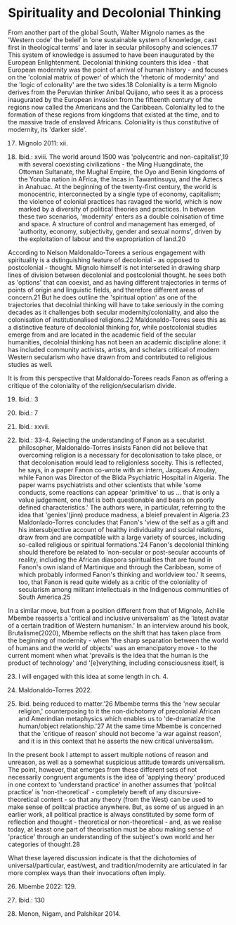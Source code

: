 # Spirituality and Decolonial Thinking

From another part of the global South, Walter Mignolo names as the 'Western code' the beleif in 'one sustainable system of knowledge, cast first in theological terms' and later in secular philosophy and sciences.17 This system of knowledge is assumed to have been inaugurated by the European Enlightenment. Decolonial thinking counters this idea - that European modernity was the point of arrival of human history - and focuses on the 'colonial matrix of power' of which the 'rhetoric of modernity' and the 'logic of colonality' are the two sides.18 Coloniality is a term Mignolo derives from the Peruvian thinker Anibal Quijano, who sees it as a process inaugurated by the European invasion from the fifteenth century of the regions now called the Americans and the Caribbean. Coloniality led to the formation of these regions from kingdoms that existed at the time, and to the massive trade of enslaved Africans. Coloniality is thus constitutive of modernity, its 'darker side'.

17. Mignolo 2011: xii.

18. Ibid.: xviii.
The world around 1500 was 'polycentric and non-capitalist',19 with several coexisting civilizations - the Ming Huangdinate, the Ottoman Sultanate, the Mughal Empire, the Oyo and Benin kingdoms of the Yoruba nation in AFrica, the Incas in Tawantinsuyu, and the Aztecs in Anahuac. At the beginning of the twenty-first century, the world is monocentric, interconnected by a single type of economy, capitalism; the violence of colonial practices has ravaged the world, which is now marked by a diversity of political theories and practices. In between these two scenarios, 'modernity' enters as a double colnisation of time and space. A structure of control and management has emerged, of 'authority, economy, subjectivity, gender and sexual norms', driven by the exploitation of labour and the expropriation of land.20

According to Nelson Maldonaldo-Torees a serious engagement with spirituality is a dstinguishing feature of decolonial - as opposed to postcolonial - thought. Mignolo himself is not interseted in drawing sharp lines of division between decolonial and postcolonial thought. he sees both as 'options' that can coexist, and as having different trajectories in terms of points of origin and linguistic fields, and therefore different areas of concern.21 But he does outline the 'spiritual option' as one of the trajectories that decolnial thinking will have to take seriously in the coming decades as it challenges both secular modernity/coloniality, and also the colonisation of institutionalised religions.22 Maldonaldo-Torres sees this as a distinctive feature of decolonial thinking for, while postcolonial studies emerge from and are located in the academic field of the secular humanities, decolnial thinking has not been an academic discipline alone: it has included community activists, artists, and scholars critical of modern Western secularism who have drawn from and contributed to religious studies as well.

It is from this perspective that Maldonaldo-Torees reads Fanon as offering a critique of the coloniality of the religion/secularism divide.

19. Ibid.: 3

20. Ibid.: 7

21. Ibid.: xxvii.

22. Ibid.: 33-4. 
Rejecting the understanding of Fanon as a secularist philosopher, Maldonaldo-Torres insists Fanon did not believe that overcoming religion is a necessary for decolonisation to take place, or that decolonisation would lead to religionless soceity. This is reflected, he says, in a paper Fanon co-wrote with an intern, Jacques Azoulay, while Fanon was Director of the Blida Psychiatric Hospital in Algeria. The paper warns psychiatrists and other scientists that while 'some conducts, some reactions can appear 'primitive' to us ... that is only a value judgement, one that is both questionable and bears on poorly defined characteristics.' The authors were, in particular, referring to the idea that 'genies'(jinn) produce madness, a bleief prevalent in Algeria.23 Maldonlado-Torres concludes that Fanon's 'view of the self as a gift and his intersubjective account of healthy individuality and social relations, draw from and are compatible with a large variety of sources, including so-called religious or spiritual formations.'24 Fanon's decolonial thinking should therefore be related to 'non-secular or post-secular accounts of reality, including the African diaspora spiritualities that are found in Fanon's own island of Martinique and through the Caribbean, some of which probably informed Fanon's thinking and worldview too.' It seems, too, that Fanon is read quite widely as a critic of the coloniality of secularism among militant intellectuals in the Indigenous communities of South America.25 

In a similar move, but from a position different from that of Mignolo, Achille Mbembe reasserts a 'critical and inclusive universalism' as the 'latest avatar of a certain tradition of Western humanism.' In an interview around his book, Brutalisme(2020), Mbembe reflects on the shift that has taken place from the beginning of modernity - when 'the sharp separation between the world of humans and the world of objects' was an emancipatory move - to the current moment when what 'prevails is the idea that the human is the product of technology' and '[e]verything, including consciousness itself, is

23. I will engaged with this idea at some length in ch. 4.

24. Maldonaldo-Torres 2022.

25. Ibid.
being reduced to matter.'26 Mbembe terms this the 'new secular religion,' counterposing to it the non-dichotomy of precolonial African and Amerindian metaphysics which enables us to 'de-dramatize the human/object relationship.'27 At the same time Mbembe is concerned that the 'critique of reason' should not become 'a war against reason', and it is in this context that he asserts the new critical universalism.

In the present book I attempt to assert multiple notions of reason and unreason, as well as a somewhat suspicious attitude towards universalism. The point, however, that emerges from these different sets of not necessarily congruent arguments is the idea of 'applying theory' produced in one context to 'understand practice' in another assumes that 'politcal practice' is 'non-theoretical' - completely bereft of any discursive-theoretical content - so that any theory (from the West) can be used to make sense of politcal practice anywhere. But, as some of us argued in an earlier work, all political practice is always constituted by some form of reflection and thought - theoretical or non-theoretical - and, as we realise today, at leasst one part of theorisation must be abou making sense of 'practice' through an understanding of the subject's own world and her categories of thought.28

What these layered discussion indicate is that the dichotomies of universal/particular, east/west, and tradition/modernity are articulated in far more complex ways than their invocations often imply.

26. Mbembe 2022: 129.

27. Ibid.: 130

28. Menon, Nigam, and Palshikar 2014.

